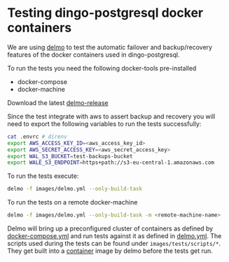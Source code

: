 # Testing dingo-postgresql docker containers

We are using [delmo](https://github.com/bodymindarts/delmo) to test the automatic failover and backup/recovery features of the docker containers used in dingo-postgresql.

To run the tests you need the following docker-tools pre-installed
- docker-compose
- docker-machine

Download the latest [delmo-release](https://github.com/bodymindarts/delmo/releases)

Since the test integrate with aws to assert backup and recovery you will need to export the following variables to run the tests successfully:

```bash
cat .envrc # direnv
export AWS_ACCESS_KEY_ID=<aws_access_key_id>
export AWS_SECRET_ACCESS_KEY=<aws_secret_access_key>
export WAL_S3_BUCKET=test-backups-bucket
export WALE_S3_ENDPOINT=https+path://s3-eu-central-1.amazonaws.com
```

To run the tests execute:
```bash
delmo -f images/delmo.yml --only-build-task
```

To run the tests on a remote docker-machine
```bash
delmo -f images/delmo.yml --only-build-task -m <remote-machine-name>
```

Delmo will bring up a preconfigured cluster of containers as defined by [docker-compose.yml](./docker-compose.yml) and run tests against it as defined in [delmo.yml](./delmo.yml).
The scripts used during the tests can be found under `images/tests/scripts/*`.
They get built into a [container](./tests/Dockerfile) image by delmo before the tests get run.
